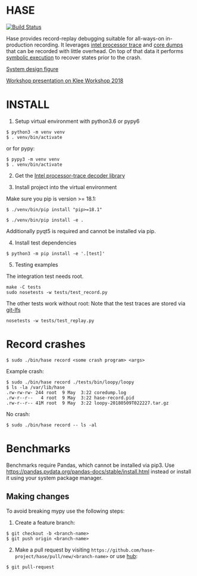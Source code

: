 # HASE

[![Build Status](https://travis-ci.org/hase-project/hase.svg?branch=master)](https://travis-ci.org/hase-project/hase)

Hase provides record-replay debugging suitable for all-ways-on in-production recording.
It leverages [intel processor trace](https://software.intel.com/en-us/blogs/2013/09/18/processor-tracing)
and [core dumps](https://en.wikipedia.org/wiki/Core_dump) that can be recorded with
little overhead.
On top of that data it performs [symbolic execution](https://github.com/angr/angr)
to recover states prior to the crash.

[System design figure](https://dl.thalheim.io/o-SUOvpks1NlMsggEjCfOQ/complete-design.html)

[Workshop presentation on Klee Workshop 2018](https://docs.google.com/presentation/d/1QeJtKAtLsBbpX9U-llUe_zOLeJpCCq-p8frFMmj9cd4/edit?usp=sharing)

# INSTALL

1. Setup virtual environment with python3.6 or pypy6

```console
$ python3 -m venv venv
$ . venv/bin/activate
```

or for pypy:

```
$ pypy3 -m venv venv
$ . venv/bin/activate
```

2. Get the [Intel processor-trace decoder library](https://github.com/01org/processor-trace)

3. Install project into the virtual environment

Make sure you pip is version >= 18.1:

```
$ ./venv/bin/pip install "pip>=18.1"
```

```console
$ ./venv/bin/pip install -e .
```

Additionally pyqt5 is required and cannot be installed via pip. 

4. Install test dependencies

```console
$ python3 -m pip install -e '.[test]'
```

5. Testing examples

The integration test needs root.

```console
make -C tests
sudo nosetests -w tests/test_record.py
```

The other tests work without root:
Note that the test traces are stored via [git-lfs](https://git-lfs.github.com/)

```console
nosetests -w tests/test_replay.py
```

# Record crashes

```console
$ sudo ./bin/hase record <some crash program> <args>
```

Example crash:

```console
$ sudo ./bin/hase record ./tests/bin/loopy/loopy
$ ls -la /var/lib/hase
.rw-rw-rw- 244 root  9 May  3:22 coredump.log
.rw-r--r--   4 root  9 May  3:22 hase-record.pid
.rw-r--r-- 41M root  9 May  3:22 loopy-20180509T022227.tar.gz
```

No crash:

```console
$ sudo ./bin/hase record -- ls -al
```

# Benchmarks

Benchmarks require Pandas, which cannot be installed via pip3.
Use https://pandas.pydata.org/pandas-docs/stable/install.html instead or install
it using your system package manager.

## Making changes

To avoid breaking mypy use the following steps:

1. Create a feature branch:

```console
$ git checkout -b <branch-name> 
$ git push origin <branch-name>
```

2. Make a pull request by visiting `https://github.com/hase-project/hase/pull/new/<branch-name>` or use [hub](https://hub.github.com):

```console
$ git pull-request
```
